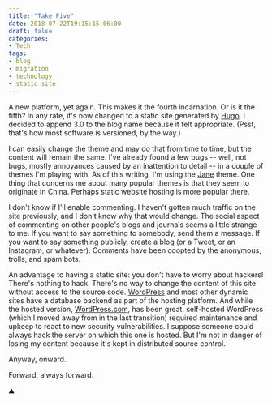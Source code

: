 ```yaml
---
title: "Take Five"
date: 2018-07-22T19:15:15-06:00
draft: false
categories:
- Tech
tags:
- blog
- migration
- technology
- static site
---
```


A new platform, yet again. This makes it the fourth incarnation. Or is it the fifth? In any rate, it's now changed to a static site generated by [Hugo](https://gohugo.io/). I decided to append 3.0 to the blog name because it felt appropriate. (Psst, that's how most software is versioned, by the way.)

<!--more-->

I can easily change the theme and may do that from time to time, but the content will remain the same. I've already found a few bugs -- well, not bugs, mostly annoyances caused by an inattention to detail -- in a couple of themes I'm playing with. As of this writing, I'm using the [Jane](https://github.com/xianmin/hugo-theme-jane) theme. One thing that concerns me about many popular themes is that they seem to originate in China. Perhaps static website hosting is more popular there.

I don't know if I'll enable commenting. I haven't gotten much traffic on the site previously, and I don't know why that would change. The social aspect of commenting on other people's blogs and journals seems a little strange to me. If you want to say something to somebody, send them a message. If you want to say something publicly, create a blog (or a Tweet, or an Instagram, or whatever). Comments have been coopted by the anonymous, trolls, and spam bots. 

An advantage to having a static site: you don't have to worry about hackers! There's nothing to hack. There's no way to change the content of this site without access to the source code. [WordPress](https://wordpress.org/) and most other dynamic sites have a database backend as part of the hosting platform. And while the hosted version, [WordPress.com](https://wordpress.com/), has been great, self-hosted WordPress (which I moved away from in the last transition) required maintenance and upkeep to react to new security vulnerabilities. I suppose someone could always hack the server on which this one is hosted. But I'm not in danger of losing my content because it's kept in distributed source control.

Anyway, onward.

Forward, always forward.

:mountain: